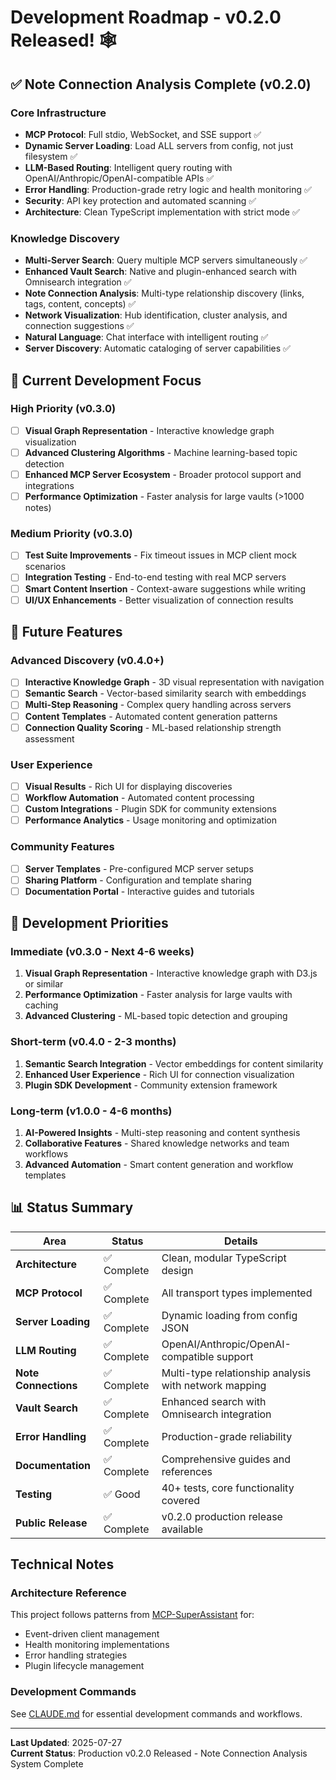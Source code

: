 # Development Roadmap - v0.2.0 Released! 🕸️

## ✅ Note Connection Analysis Complete (v0.2.0)

### Core Infrastructure

- **MCP Protocol**: Full stdio, WebSocket, and SSE support ✅
- **Dynamic Server Loading**: Load ALL servers from config, not just filesystem ✅
- **LLM-Based Routing**: Intelligent query routing with OpenAI/Anthropic/OpenAI-compatible APIs ✅
- **Error Handling**: Production-grade retry logic and health monitoring ✅
- **Security**: API key protection and automated scanning ✅
- **Architecture**: Clean TypeScript implementation with strict mode ✅

### Knowledge Discovery

- **Multi-Server Search**: Query multiple MCP servers simultaneously ✅
- **Enhanced Vault Search**: Native and plugin-enhanced search with Omnisearch integration ✅
- **Note Connection Analysis**: Multi-type relationship discovery (links, tags, content, concepts) ✅
- **Network Visualization**: Hub identification, cluster analysis, and connection suggestions ✅
- **Natural Language**: Chat interface with intelligent routing ✅
- **Server Discovery**: Automatic cataloging of server capabilities ✅

## 🚧 Current Development Focus

### High Priority (v0.3.0)

- [ ] **Visual Graph Representation** - Interactive knowledge graph visualization
- [ ] **Advanced Clustering Algorithms** - Machine learning-based topic detection
- [ ] **Enhanced MCP Server Ecosystem** - Broader protocol support and integrations
- [ ] **Performance Optimization** - Faster analysis for large vaults (>1000 notes)

### Medium Priority (v0.3.0)

- [ ] **Test Suite Improvements** - Fix timeout issues in MCP client mock scenarios
- [ ] **Integration Testing** - End-to-end testing with real MCP servers  
- [ ] **Smart Content Insertion** - Context-aware suggestions while writing
- [ ] **UI/UX Enhancements** - Better visualization of connection results

## 🔮 Future Features

### Advanced Discovery (v0.4.0+)

- [ ] **Interactive Knowledge Graph** - 3D visual representation with navigation
- [ ] **Semantic Search** - Vector-based similarity search with embeddings
- [ ] **Multi-Step Reasoning** - Complex query handling across servers
- [ ] **Content Templates** - Automated content generation patterns
- [ ] **Connection Quality Scoring** - ML-based relationship strength assessment

### User Experience

- [ ] **Visual Results** - Rich UI for displaying discoveries
- [ ] **Workflow Automation** - Automated content processing
- [ ] **Custom Integrations** - Plugin SDK for community extensions
- [ ] **Performance Analytics** - Usage monitoring and optimization

### Community Features

- [ ] **Server Templates** - Pre-configured MCP server setups
- [ ] **Sharing Platform** - Configuration and template sharing
- [ ] **Documentation Portal** - Interactive guides and tutorials

## 🎯 Development Priorities

### Immediate (v0.3.0 - Next 4-6 weeks)

1. **Visual Graph Representation** - Interactive knowledge graph with D3.js or similar
2. **Performance Optimization** - Faster analysis for large vaults with caching
3. **Advanced Clustering** - ML-based topic detection and grouping

### Short-term (v0.4.0 - 2-3 months)

1. **Semantic Search Integration** - Vector embeddings for content similarity
2. **Enhanced User Experience** - Rich UI for connection visualization
3. **Plugin SDK Development** - Community extension framework

### Long-term (v1.0.0 - 4-6 months)

1. **AI-Powered Insights** - Multi-step reasoning and content synthesis
2. **Collaborative Features** - Shared knowledge networks and team workflows
3. **Advanced Automation** - Smart content generation and workflow templates

## 📊 Status Summary

| Area | Status | Details |
|------|--------|---------|
| **Architecture** | ✅ Complete | Clean, modular TypeScript design |
| **MCP Protocol** | ✅ Complete | All transport types implemented |
| **Server Loading** | ✅ Complete | Dynamic loading from config JSON |
| **LLM Routing** | ✅ Complete | OpenAI/Anthropic/OpenAI-compatible support |
| **Note Connections** | ✅ Complete | Multi-type relationship analysis with network mapping |
| **Vault Search** | ✅ Complete | Enhanced search with Omnisearch integration |
| **Error Handling** | ✅ Complete | Production-grade reliability |
| **Documentation** | ✅ Complete | Comprehensive guides and references |
| **Testing** | ✅ Good | 40+ tests, core functionality covered |
| **Public Release** | ✅ Complete | v0.2.0 production release available |

## Technical Notes

### Architecture Reference

This project follows patterns from [MCP-SuperAssistant](https://github.com/srbhptl39/MCP-SuperAssistant) for:

- Event-driven client management
- Health monitoring implementations
- Error handling strategies
- Plugin lifecycle management

### Development Commands

See [CLAUDE.md](CLAUDE.md) for essential development commands and workflows.

---

**Last Updated**: 2025-07-27  
**Current Status**: Production v0.2.0 Released - Note Connection Analysis System Complete
